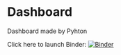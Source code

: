 # Dashboard
Dashboard made by Pyhton

Click here to launch Binder: 
[![Binder](https://mybinder.org/badge_logo.svg)](https://mybinder.org/v2/gh/KristenJiang929/Dashboard/HEAD?labpath=voila%2Frender%2FDashboard.ipynb)
